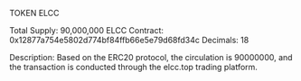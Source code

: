 TOKEN ELCC

Total Supply:		90,000,000 ELCC
Contract:			0x12877a754e5802d774bf84ffb66e5e79d68fd34c
Decimals:			18

Description:		Based on the ERC20 protocol, the circulation is 90000000, and the transaction is conducted through the elcc.top trading platform.
